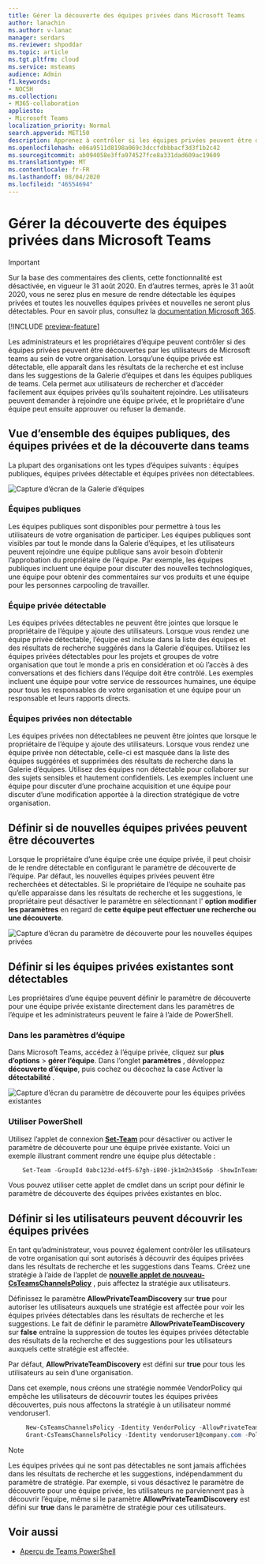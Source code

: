 ```yaml
---
title: Gérer la découverte des équipes privées dans Microsoft Teams
author: lanachin
ms.author: v-lanac
manager: serdars
ms.reviewer: shpoddar
ms.topic: article
ms.tgt.pltfrm: cloud
ms.service: msteams
audience: Admin
f1.keywords:
- NOCSH
ms.collection:
- M365-collaboration
appliesto:
- Microsoft Teams
localization_priority: Normal
search.appverid: MET150
description: Apprenez à contrôler si les équipes privées peuvent être détectées par les utilisateurs de Microsoft teams par le biais de suggestions dans la Galerie d’équipe et les résultats de recherche.
ms.openlocfilehash: e06a9511d8198a069c3dccfdbbbacf3d3f1b2c42
ms.sourcegitcommit: ab094058e3ffa974527fce8a331dad609ac19609
ms.translationtype: MT
ms.contentlocale: fr-FR
ms.lasthandoff: 08/04/2020
ms.locfileid: "46554694"
---
```

# <a name="manage-discovery-of-private-teams-in-microsoft-teams"></a>Gérer la découverte des équipes privées dans Microsoft Teams

> [!IMPORTANT]
> Sur la base des commentaires des clients, cette fonctionnalité est désactivée, en vigueur le 31 août 2020. En d’autres termes, après le 31 août 2020, vous ne serez plus en mesure de rendre détectable les équipes privées et toutes les nouvelles équipes privées et nouvelles ne seront plus détectables. Pour en savoir plus, consultez la [documentation Microsoft 365](https://www.microsoft.com/en-us/microsoft-365/roadmap?featureid=44370).

[!INCLUDE [preview-feature](includes/preview-feature.md)]

Les administrateurs et les propriétaires d’équipe peuvent contrôler si des équipes privées peuvent être découvertes par les utilisateurs de Microsoft teams au sein de votre organisation. Lorsqu’une équipe privée est détectable, elle apparaît dans les résultats de la recherche et est incluse dans les suggestions de la Galerie d’équipes et dans les équipes publiques de teams. Cela permet aux utilisateurs de rechercher et d’accéder facilement aux équipes privées qu’ils souhaitent rejoindre. Les utilisateurs peuvent demander à rejoindre une équipe privée, et le propriétaire d’une équipe peut ensuite approuver ou refuser la demande.

## <a name="overview-of-public-teams-private-teams-and-discovery-in-teams"></a>Vue d’ensemble des équipes publiques, des équipes privées et de la découverte dans teams

La plupart des organisations ont les types d’équipes suivants : équipes publiques, équipes privées détectable et équipes privées non détectablees.

![Capture d’écran de la Galerie d’équipes](media/private-team-discovery-team-gallery.png)

### <a name="public-teams"></a>Équipes publiques

Les équipes publiques sont disponibles pour permettre à tous les utilisateurs de votre organisation de participer. Les équipes publiques sont visibles par tout le monde dans la Galerie d’équipes, et les utilisateurs peuvent rejoindre une équipe publique sans avoir besoin d’obtenir l’approbation du propriétaire de l’équipe. Par exemple, les équipes publiques incluent une équipe pour discuter des nouvelles technologiques, une équipe pour obtenir des commentaires sur vos produits et une équipe pour les personnes carpooling de travailler.

### <a name="discoverable-private-teams"></a>Équipe privée détectable

Les équipes privées détectables ne peuvent être jointes que lorsque le propriétaire de l’équipe y ajoute des utilisateurs. Lorsque vous rendez une équipe privée détectable, l’équipe est incluse dans la liste des équipes et des résultats de recherche suggérés dans la Galerie d’équipes. Utilisez les équipes privées détectables pour les projets et groupes de votre organisation que tout le monde a pris en considération et où l’accès à des conversations et des fichiers dans l’équipe doit être contrôlé. Les exemples incluent une équipe pour votre service de ressources humaines, une équipe pour tous les responsables de votre organisation et une équipe pour un responsable et leurs rapports directs.

### <a name="non-discoverable-private-teams"></a>Équipes privées non détectable

Les équipes privées non détectablees ne peuvent être jointes que lorsque le propriétaire de l’équipe y ajoute des utilisateurs. Lorsque vous rendez une équipe privée non détectable, celle-ci est masquée dans la liste des équipes suggérées et supprimées des résultats de recherche dans la Galerie d’équipes. Utilisez des équipes non détectable pour collaborer sur des sujets sensibles et hautement confidentiels. Les exemples incluent une équipe pour discuter d’une prochaine acquisition et une équipe pour discuter d’une modification apportée à la direction stratégique de votre organisation.

## <a name="set-whether-new-private-teams-are-discoverable"></a>Définir si de nouvelles équipes privées peuvent être découvertes

Lorsque le propriétaire d’une équipe crée une équipe privée, il peut choisir de le rendre détectable en configurant le paramètre de découverte de l’équipe. Par défaut, les nouvelles équipes privées peuvent être recherchées et détectables. Si le propriétaire de l’équipe ne souhaite pas qu’elle apparaisse dans les résultats de recherche et les suggestions, le propriétaire peut désactiver le paramètre en sélectionnant l' **option modifier les paramètres** en regard de **cette équipe peut effectuer une recherche ou une découverte**.

![Capture d’écran du paramètre de découverte pour les nouvelles équipes privées](media/private-team-discovery-new-team.png)

## <a name="set-whether-existing-private-teams-are-discoverable"></a>Définir si les équipes privées existantes sont détectables

Les propriétaires d’une équipe peuvent définir le paramètre de découverte pour une équipe privée existante directement dans les paramètres de l’équipe et les administrateurs peuvent le faire à l’aide de PowerShell.

### <a name="in-team-settings"></a>Dans les paramètres d’équipe

Dans Microsoft Teams, accédez à l’équipe privée, cliquez sur **plus d’options**  >  **gérer l’équipe**. Dans l’onglet **paramètres** , développez **découverte d’équipe**, puis cochez ou décochez la case Activer la **détectabilité** .

![Capture d’écran du paramètre de découverte pour les équipes privées existantes](media/private-team-discovery-existing-team.png)

### <a name="using-powershell"></a>Utiliser PowerShell

Utilisez l’applet de connexion **[Set-Team](https://docs.microsoft.com/powershell/module/teams/set-team?view=teams-ps)** pour désactiver ou activer le paramètre de découverte pour une équipe privée existante. Voici un exemple illustrant comment rendre une équipe plus détectable :
```PowerShell
    Set-Team -GroupId 0abc123d-e4f5-67gh-i890-jk1m2n345o6p -ShowInTeamsSearchAndSuggestions $true
```
Vous pouvez utiliser cette applet de cmdlet dans un script pour définir le paramètre de découverte des équipes privées existantes en bloc.

## <a name="set-whether-users-can-discover-private-teams"></a>Définir si les utilisateurs peuvent découvrir les équipes privées

En tant qu’administrateur, vous pouvez également contrôler les utilisateurs de votre organisation qui sont autorisés à découvrir des équipes privées dans les résultats de recherche et les suggestions dans Teams. Créez une stratégie à l’aide de l’applet de **[nouvelle applet de nouveau-CsTeamsChannelsPolicy](https://docs.microsoft.com/powershell/module/skype/new-csteamschannelspolicy?view=skype-ps)** , puis affectez la stratégie aux utilisateurs.
 
Définissez le paramètre **AllowPrivateTeamDiscovery** sur **true** pour autoriser les utilisateurs auxquels une stratégie est affectée pour voir les équipes privées détectables dans les résultats de recherche et les suggestions. Le fait de définir le paramètre **AllowPrivateTeamDiscovery** sur **false** entraîne la suppression de toutes les équipes privées détectable des résultats de la recherche et des suggestions pour les utilisateurs auxquels cette stratégie est affectée.

Par défaut, **AllowPrivateTeamDiscovery** est défini sur **true** pour tous les utilisateurs au sein d’une organisation.

Dans cet exemple, nous créons une stratégie nommée VendorPolicy qui empêche les utilisateurs de découvrir toutes les équipes privées découvertes, puis nous affectons la stratégie à un utilisateur nommé vendoruser1.
```PowerShell
     New-CsTeamsChannelsPolicy -Identity VendorPolicy -AllowPrivateTeamDiscovery $false
     Grant-CsTeamsChannelsPolicy -Identity vendoruser1@company.com -PolicyName VendorPolicy
```

> [!NOTE]
> Les équipes privées qui ne sont pas détectables ne sont jamais affichées dans les résultats de recherche et les suggestions, indépendamment du paramètre de stratégie. Par exemple, si vous désactivez le paramètre de découverte pour une équipe privée, les utilisateurs ne parviennent pas à découvrir l’équipe, même si le paramètre **AllowPrivateTeamDiscovery** est défini sur **true** dans le paramètre de stratégie pour ces utilisateurs.

## <a name="related-topics"></a>Voir aussi
- [Aperçu de Teams PowerShell](teams-powershell-overview.md)
